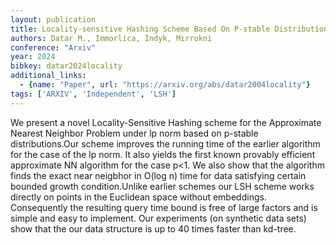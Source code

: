 ```yaml
---
layout: publication
title: Locality-sensitive Hashing Scheme Based On P-stable Distributions
authors: Datar M., Immorlica, Indyk, Mirrokni
conference: "Arxiv"
year: 2024
bibkey: datar2024locality
additional_links:
  - {name: "Paper", url: "https://arxiv.org/abs/datar2004locality"}
tags: ['ARXIV', 'Independent', 'LSH']
---
```

We present a novel Locality-Sensitive Hashing scheme for the Approximate Nearest Neighbor Problem under lp norm based on p-stable distributions.Our scheme improves the running time of the earlier algorithm for the case of the lp norm. It also yields the first known provably efficient approximate NN algorithm for the case p<1. We also show that the algorithm finds the exact near neigbhor in O(log n) time for data satisfying certain bounded growth condition.Unlike earlier schemes our LSH scheme works directly on points in the Euclidean space without embeddings. Consequently the resulting query time bound is free of large factors and is simple and easy to implement. Our experiments (on synthetic data sets) show that the our data structure is up to 40 times faster than kd-tree.
